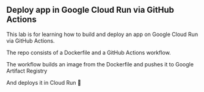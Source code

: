 ## Deploy app in Google Cloud Run via GitHub Actions

This lab is for learning how to build and deploy an app on Google Cloud Run via GitHub Actions.

The repo consists of a Dockerfile and a GitHub Actions workflow. 

The workflow builds an image from the Dockerfile and pushes it to Google Artifact Registry

And deploys it in Cloud Run 🚀
